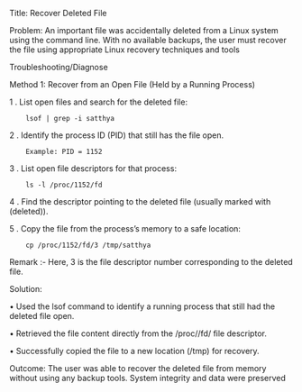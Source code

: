 Title: Recover Deleted File 

Problem:
An important file was accidentally deleted from a Linux system using the command line. With no available backups, the user must recover the file using appropriate Linux recovery techniques and tools

Troubleshooting/Diagnose

Method 1: Recover from an Open File (Held by a Running Process)

1 . List open files and search for the deleted file:
		
		lsof | grep -i satthya
		
2 . Identify the process ID (PID) that still has the file open.

		Example: PID = 1152
		
3 . List open file descriptors for that process:

		ls -l /proc/1152/fd

4 . Find the descriptor pointing to the deleted file (usually marked with (deleted)).

5 . Copy the file from the process’s memory to a safe location:

		cp /proc/1152/fd/3 /tmp/satthya

Remark :- Here, 3 is the file descriptor number corresponding to the deleted file.


Solution:

• Used the lsof command to identify a running process that still had the deleted file open.

• Retrieved the file content directly from the /proc/<pid>/fd/<fd> file descriptor.

• Successfully copied the file to a new location (/tmp) for recovery.

Outcome:
The user was able to recover the deleted file from memory without using any backup tools. System integrity and data were preserved
